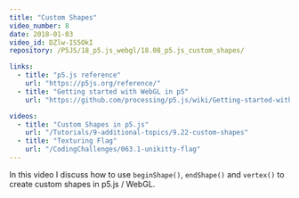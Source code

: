 ```yaml
---
title: "Custom Shapes"
video_number: 8
date: 2018-01-03
video_id: DZlw-IS5OkI
repository: /P5JS/18_p5.js_webgl/18.08_p5.js_custom_shapes/

links:
  - title: "p5.js reference"
    url: "https://p5js.org/reference/"
  - title: "Getting started with WebGL in p5"
    url: "https://github.com/processing/p5.js/wiki/Getting-started-with-WebGL-in-p5"

videos:
  - title: "Custom Shapes in p5.js"
    url: "/Tutorials/9-additional-topics/9.22-custom-shapes"
  - title: "Texturing Flag"
    url: "/CodingChallenges/063.1-unikitty-flag"
---
```

In this video I discuss how to use `beginShape()`, `endShape()` and `vertex()` to create custom shapes in p5.js / WebGL.
